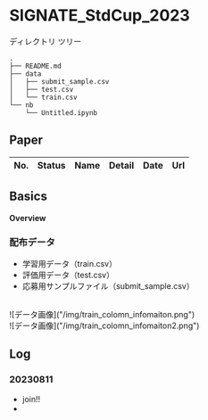 # SIGNATE_StdCup_2023

ディレクトリ ツリー
```
.
├── README.md
├── data
│   ├── submit_sample.csv
│   ├── test.csv
│   └── train.csv
└── nb
    └── Untitled.ipynb
```
## Paper
|No.|Status|Name|Detail|Date|Url|
|---|---|---|---|---|---|

## Basics
**Overview**

### 配布データ
- 学習用データ（train.csv）
- 評価用データ（test.csv）
- 応募用サンプルファイル（submit_sample.csv）
<br>
![データ画像]("/img/train_colomn_infomaiton.png")
<br>
![データ画像]("/img/train_colomn_infomaiton2.png")

## Log
### 20230811
- join!!
- 

